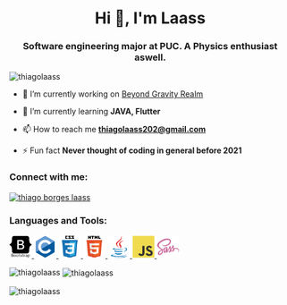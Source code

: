 <h1 align="center">Hi 👋, I'm Laass</h1>
<h3 align="center">Software engineering major at PUC. A Physics enthusiast aswell.</h3>

<p align="left"> <img src="https://komarev.com/ghpvc/?username=thiagolaass&label=Profile%20views&color=0e75b6&style=flat" alt="thiagolaass" /> </p>

- 🔭 I’m currently working on [Beyond Gravity Realm](https://github.com/ThiagoLaass/Beyond-Gravity-Realm.git)

- 🌱 I’m currently learning **JAVA, Flutter**

- 📫 How to reach me **thiagolaass202@gmail.com**

- ⚡ Fun fact **Never thought of coding in general before 2021**

<h3 align="left">Connect with me:</h3>
<p align="left">
<a href="https://linkedin.com/in/thiago borges laass" target="blank"><img align="center" src="https://raw.githubusercontent.com/rahuldkjain/github-profile-readme-generator/master/src/images/icons/Social/linked-in-alt.svg" alt="thiago borges laass" height="30" width="40" /></a>
</p>

<h3 align="left">Languages and Tools:</h3>
<p align="left"> <a href="https://getbootstrap.com" target="_blank" rel="noreferrer"> <img src="https://raw.githubusercontent.com/devicons/devicon/master/icons/bootstrap/bootstrap-plain-wordmark.svg" alt="bootstrap" width="40" height="40"/> </a> <a href="https://www.cprogramming.com/" target="_blank" rel="noreferrer"> <img src="https://raw.githubusercontent.com/devicons/devicon/master/icons/c/c-original.svg" alt="c" width="40" height="40"/> </a> <a href="https://www.w3schools.com/css/" target="_blank" rel="noreferrer"> <img src="https://raw.githubusercontent.com/devicons/devicon/master/icons/css3/css3-original-wordmark.svg" alt="css3" width="40" height="40"/> </a> <a href="https://www.w3.org/html/" target="_blank" rel="noreferrer"> <img src="https://raw.githubusercontent.com/devicons/devicon/master/icons/html5/html5-original-wordmark.svg" alt="html5" width="40" height="40"/> </a> <a href="https://www.java.com" target="_blank" rel="noreferrer"> <img src="https://raw.githubusercontent.com/devicons/devicon/master/icons/java/java-original.svg" alt="java" width="40" height="40"/> </a> <a href="https://developer.mozilla.org/en-US/docs/Web/JavaScript" target="_blank" rel="noreferrer"> <img src="https://raw.githubusercontent.com/devicons/devicon/master/icons/javascript/javascript-original.svg" alt="javascript" width="40" height="40"/> </a> <a href="https://sass-lang.com" target="_blank" rel="noreferrer"> <img src="https://raw.githubusercontent.com/devicons/devicon/master/icons/sass/sass-original.svg" alt="sass" width="40" height="40"/> </a> </p>

<p><img align="left" src="https://github-readme-stats.vercel.app/api/top-langs?username=thiagolaass&show_icons=true&locale=en&layout=compact" alt="thiagolaass" /></p>

<p>&nbsp;<img align="center" src="https://github-readme-stats.vercel.app/api?username=thiagolaass&show_icons=true&locale=en" alt="thiagolaass" /></p>

<p><img align="center" src="https://github-readme-streak-stats.herokuapp.com/?user=thiagolaass&" alt="thiagolaass" /></p>
